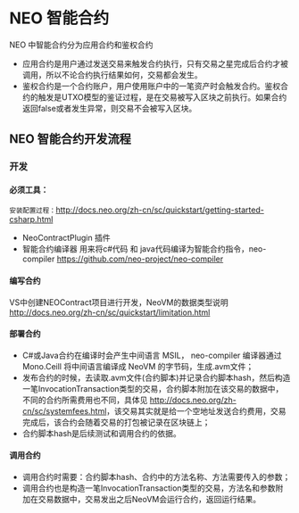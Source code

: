 # NEO 智能合约

NEO 中智能合约分为应用合约和鉴权合约
* 应用合约是用户通过发送交易来触发合约执行，只有交易之星完成后合约才被调用，所以不论合约执行结果如何，交易都会发生。
* 鉴权合约是一个合约账户，用户使用账户中的一笔资产时会触发合约。鉴权合约的触发是UTXO模型的鉴证过程，是在交易被写入区块之前执行。如果合约返回false或者发生异常，则交易不会被写入区块。


## NEO 智能合约开发流程
### 开发
#### 必须工具：
`安装配置过程：`<http://docs.neo.org/zh-cn/sc/quickstart/getting-started-csharp.html>
* NeoContractPlugin 插件
* 智能合约编译器 用来将c#代码 和 java代码编译为智能合约指令，neo-compiler <https://github.com/neo-project/neo-compiler>
#### 编写合约
VS中创建NEOContract项目进行开发，NeoVM的数据类型说明 <http://docs.neo.org/zh-cn/sc/quickstart/limitation.html>
#### 部署合约
* C#或Java合约在编译时会产生中间语言 MSIL， neo-compiler 编译器通过 Mono.Ceill 将中间语言编译成 NeoVM 的字节码，生成.avm文件；
* 发布合约的时候，去读取.avm文件(合约脚本)并记录合约脚本hash，然后构造一笔InvocationTransaction类型的交易，合约脚本附加在该交易的数据中，不同的合约所需费用也不同，具体见 <http://docs.neo.org/zh-cn/sc/systemfees.html>，该交易其实就是给一个空地址发送合约费用，交易完成后，该合约会随着交易的打包被记录在区块链上；
* 合约脚本hash是后续测试和调用合约的依据。
#### 调用合约
* 调用合约时需要：合约脚本hash、合约中的方法名称、方法需要传入的参数；
* 调用合约也是构造一笔InvocationTransaction类型的交易，方法名和参数附加在交易数据中，交易发出之后NeoVM会运行合约，返回运行结果。
